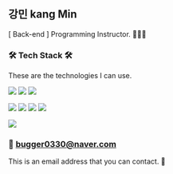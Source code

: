 ## 강민 kang Min
[ Back-end ] Programming Instructor. 🧑🏻‍🏫


### 🛠 Tech Stack 🛠
These are the technologies I can use.

<img src="https://img.shields.io/badge/HTML-E34F26?style=flat-square&logo=HTML5&logoColor=white"/></a>
<img src="https://img.shields.io/badge/CSS-1572B6?style=flat-square&logo=CSS3&logoColor=white"/></a>
<img src="https://img.shields.io/badge/JavaScript-F7DF1E?style=flat-square&logo=JavaScript&logoColor=black"/></a>

<img src="https://img.shields.io/badge/Java-007396?style=flat-square&logo=Java&logoColor=white"/></a>
<img src="https://img.shields.io/badge/JSP-FF3300?style=flat-square&logo=Java&logoColor=white"/></a>
<img src="https://img.shields.io/badge/Spring-6DB33F?style=flat-square&logo=Spring&logoColor=white"/></a>
<img src="https://img.shields.io/badge/Spring Boot-6DB33F?style=flat-square&logo=SpringBoot&logoColor=white"/></a>

<img src="https://img.shields.io/badge/MySQL-4479A1?style=flat-square&logo=MySQL&logoColor=white"/></a>


### 📧 bugger0330@naver.com
This is an email address that you can contact. 🙂
